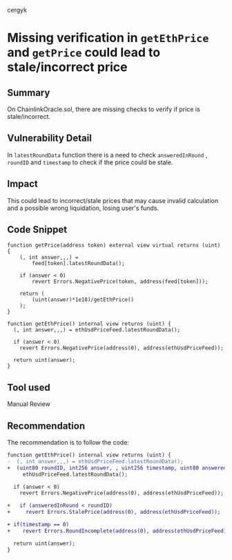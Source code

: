 cergyk
# Missing verification in `getEthPrice` and `getPrice` could lead to stale/incorrect price

## Summary

On ChainlinkOracle.sol, there are missing checks to verify if price is stale/incorrect.

## Vulnerability Detail

In `latestRoundData` function there is a need to check `answeredInRound` , `roundID` and `timestamp` to check if the price could be stale.

## Impact

This could lead to incorrect/stale prices that may cause invalid calculation and a possible wrong liquidation, losing user's funds.

## Code Snippet

```solidity
function getPrice(address token) external view virtual returns (uint) {
    (, int answer,,,) =
        feed[token].latestRoundData();

    if (answer < 0)
        revert Errors.NegativePrice(token, address(feed[token]));

    return (
        (uint(answer)*1e18)/getEthPrice()
    );
}

function getEthPrice() internal view returns (uint) {
  (, int answer,,,) = ethUsdPriceFeed.latestRoundData();

  if (answer < 0)
    revert Errors.NegativePrice(address(0), address(ethUsdPriceFeed));

  return uint(answer);
}
```

## Tool used

Manual Review

## Recommendation

The recommendation is to follow the code:

```diff
function getEthPrice() internal view returns (uint) {
-  (, int answer,,,) = ethUsdPriceFeed.latestRoundData();
+  (uint80 roundID, int256 answer, , uint256 timestamp, uint80 answeredInRound) =
     ethUsdPriceFeed.latestRoundData();

  if (answer < 0)
    revert Errors.NegativePrice(address(0), address(ethUsdPriceFeed));

+	if (answeredInRound < roundID) 
+	  revert Errors.StalePrice(address(0), address(ethUsdPriceFeed));

+ if(timestamp == 0) 
+    revert Errors.RoundIncomplete(address(0), address(ethUsdPriceFeed));

  return uint(answer);
}
```